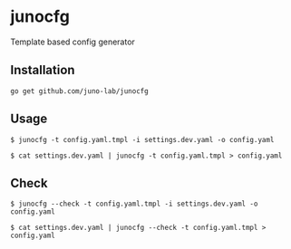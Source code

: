 # junocfg
Template based config  generator

## Installation

```
go get github.com/juno-lab/junocfg
```

## Usage

```
$ junocfg -t config.yaml.tmpl -i settings.dev.yaml -o config.yaml

$ cat settings.dev.yaml | junocfg -t config.yaml.tmpl > config.yaml
```

## Check

```
$ junocfg --check -t config.yaml.tmpl -i settings.dev.yaml -o config.yaml

$ cat settings.dev.yaml | junocfg --check -t config.yaml.tmpl > config.yaml
```
